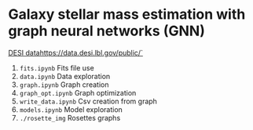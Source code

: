 # Galaxy stellar mass estimation with graph neural networks (GNN)

[DESI data](https://data.desi.lbl.gov/public/)https://data.desi.lbl.gov/public/`

1. `fits.ipynb` Fits file use
2. `data.ipynb` Data exploration
3. `graph.ipynb` Graph creation
4. `graph_opt.ipynb` Graph optimization
5. `write_data.ipynb` Csv creation from graph
6. `models.ipynb` Model exploration
7. `./rosette_img` Rosettes graphs
